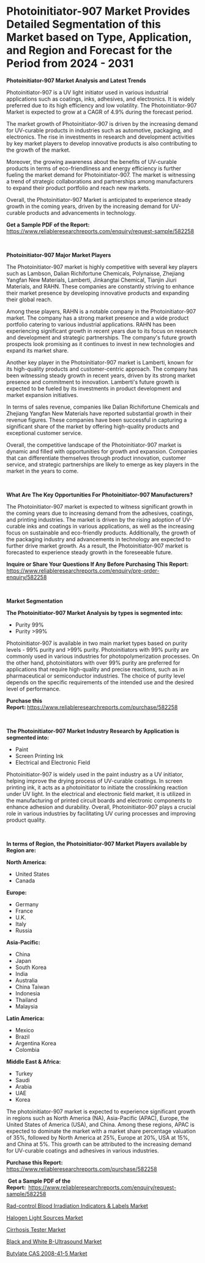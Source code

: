 <p><h1>Photoinitiator-907 Market Provides Detailed Segmentation of this Market based on Type, Application, and Region and Forecast for the Period from 2024 - 2031</h1></p><p><strong>Photoinitiator-907 Market Analysis and Latest Trends</strong></p>
<p><p>Photoinitiator-907 is a UV light initiator used in various industrial applications such as coatings, inks, adhesives, and electronics. It is widely preferred due to its high efficiency and low volatility. The Photoinitiator-907 Market is expected to grow at a CAGR of 4.9% during the forecast period. </p><p>The market growth of Photoinitiator-907 is driven by the increasing demand for UV-curable products in industries such as automotive, packaging, and electronics. The rise in investments in research and development activities by key market players to develop innovative products is also contributing to the growth of the market. </p><p>Moreover, the growing awareness about the benefits of UV-curable products in terms of eco-friendliness and energy efficiency is further fueling the market demand for Photoinitiator-907. The market is witnessing a trend of strategic collaborations and partnerships among manufacturers to expand their product portfolio and reach new markets.</p><p>Overall, the Photoinitiator-907 Market is anticipated to experience steady growth in the coming years, driven by the increasing demand for UV-curable products and advancements in technology.</p></p>
<p><strong>Get a Sample PDF of the Report:&nbsp;</strong> <a href="https://www.reliableresearchreports.com/enquiry/request-sample/582258">https://www.reliableresearchreports.com/enquiry/request-sample/582258</a></p>
<p>&nbsp;</p>
<p><strong>Photoinitiator-907 Major Market Players</strong></p>
<p><p>The Photoinitiator-907 market is highly competitive with several key players such as Lambson, Dalian Richifortune Chemicals, Polynaisse, Zhejiang Yangfan New Materials, Lamberti, Jinkangtai Chemical, Tianjin Jiuri Materials, and RAHN. These companies are constantly striving to enhance their market presence by developing innovative products and expanding their global reach. </p><p>Among these players, RAHN is a notable company in the Photoinitiator-907 market. The company has a strong market presence and a wide product portfolio catering to various industrial applications. RAHN has been experiencing significant growth in recent years due to its focus on research and development and strategic partnerships. The company's future growth prospects look promising as it continues to invest in new technologies and expand its market share.</p><p>Another key player in the Photoinitiator-907 market is Lamberti, known for its high-quality products and customer-centric approach. The company has been witnessing steady growth in recent years, driven by its strong market presence and commitment to innovation. Lamberti's future growth is expected to be fueled by its investments in product development and market expansion initiatives.</p><p>In terms of sales revenue, companies like Dalian Richifortune Chemicals and Zhejiang Yangfan New Materials have reported substantial growth in their revenue figures. These companies have been successful in capturing a significant share of the market by offering high-quality products and exceptional customer service.</p><p>Overall, the competitive landscape of the Photoinitiator-907 market is dynamic and filled with opportunities for growth and expansion. Companies that can differentiate themselves through product innovation, customer service, and strategic partnerships are likely to emerge as key players in the market in the years to come.</p></p>
<p>&nbsp;</p>
<p><strong>What Are The Key Opportunities For Photoinitiator-907 Manufacturers?</strong></p>
<p><p>The Photoinitiator-907 market is expected to witness significant growth in the coming years due to increasing demand from the adhesives, coatings, and printing industries. The market is driven by the rising adoption of UV-curable inks and coatings in various applications, as well as the increasing focus on sustainable and eco-friendly products. Additionally, the growth of the packaging industry and advancements in technology are expected to further drive market growth. As a result, the Photoinitiator-907 market is forecasted to experience steady growth in the foreseeable future.</p></p>
<p><strong>Inquire or Share Your Questions If Any Before Purchasing This Report:</strong> <a href="https://www.reliableresearchreports.com/enquiry/pre-order-enquiry/582258">https://www.reliableresearchreports.com/enquiry/pre-order-enquiry/582258</a></p>
<p>&nbsp;</p>
<p><strong>Market Segmentation</strong></p>
<p><strong>The Photoinitiator-907 Market Analysis by types is segmented into:</strong></p>
<p><ul><li>Purity 99%</li><li>Purity >99%</li></ul></p>
<p><p>Photoinitiator-907 is available in two main market types based on purity levels - 99% purity and >99% purity. Photoinitiators with 99% purity are commonly used in various industries for photopolymerization processes. On the other hand, photoinitiators with over 99% purity are preferred for applications that require high-quality and precise reactions, such as in pharmaceutical or semiconductor industries. The choice of purity level depends on the specific requirements of the intended use and the desired level of performance.</p></p>
<p><strong>Purchase this Report:&nbsp;</strong><a href="https://www.reliableresearchreports.com/purchase/582258">https://www.reliableresearchreports.com/purchase/582258</a></p>
<p>&nbsp;</p>
<p><strong>The Photoinitiator-907 Market Industry Research by Application is segmented into:</strong></p>
<p><ul><li>Paint</li><li>Screen Printing Ink</li><li>Electrical and Electronic Field</li></ul></p>
<p><p>Photoinitiator-907 is widely used in the paint industry as a UV initiator, helping improve the drying process of UV-curable coatings. In screen printing ink, it acts as a photoinitiator to initiate the crosslinking reaction under UV light. In the electrical and electronic field market, it is utilized in the manufacturing of printed circuit boards and electronic components to enhance adhesion and durability. Overall, Photoinitiator-907 plays a crucial role in various industries by facilitating UV curing processes and improving product quality.</p></p>
<p>&nbsp;</p>
<p><strong>In terms of Region, the Photoinitiator-907 Market Players available by Region are:</strong></p>
<p>
    <p> <strong> North America: </strong>
        <ul>
            <li>United States</li>
            <li>Canada</li>
        </ul>
        </p> 
    <p> <strong> Europe: </strong>
        <ul>
            <li>Germany</li>
            <li>France</li>
            <li>U.K.</li>
            <li>Italy</li>
            <li>Russia</li>
        </ul>
        </p> 
    <p> <strong> Asia-Pacific: </strong>
        <ul>
            <li>China</li>
            <li>Japan</li>
            <li>South Korea</li>
            <li>India</li>
            <li>Australia</li>
            <li>China Taiwan</li>
            <li>Indonesia</li>
            <li>Thailand</li>
            <li>Malaysia</li>
        </ul>
        </p> 
    <p> <strong> Latin America: </strong>
        <ul>
            <li>Mexico</li>
            <li>Brazil</li>
            <li>Argentina Korea</li>
            <li>Colombia</li>
        </ul>
        </p> 
    <p> <strong> Middle East & Africa: </strong>
        <ul>
            <li>Turkey</li>
            <li>Saudi</li>
            <li>Arabia</li>
            <li>UAE</li>
            <li>Korea</li>
        </ul>
    </p>
    </p>
<p><p>The photoinitiator-907 market is expected to experience significant growth in regions such as North America (NA), Asia-Pacific (APAC), Europe, the United States of America (USA), and China. Among these regions, APAC is expected to dominate the market with a market share percentage valuation of 35%, followed by North America at 25%, Europe at 20%, USA at 15%, and China at 5%. This growth can be attributed to the increasing demand for UV-curable coatings and adhesives in various industries.</p></p>
<p><strong>Purchase this Report: </strong><a href="https://www.reliableresearchreports.com/purchase/582258">https://www.reliableresearchreports.com/purchase/582258</a></p>
<p>&nbsp;<strong>Get a Sample PDF of the Report:&nbsp;&nbsp;</strong><a href="https://www.reliableresearchreports.com/enquiry/request-sample/582258">https://www.reliableresearchreports.com/enquiry/request-sample/582258</a></p>
<p><strong></strong></p>
<p><p><a href="https://medium.com/@craigholmes62/rad-control-blood-irradiation-indicators-amp-labels-market-insight-market-trends-growth-3fce12893a5f">Rad-control Blood Irradiation Indicators & Labels Market</a></p><p><a href="https://github.com/gdfhhhj/Market-Research-Report-List-3/blob/main/halogen-light-sources-market.md">Halogen Light Sources Market</a></p><p><a href="https://medium.com/@craigholmes62/cirrhosis-tester-market-size-reveals-the-best-marketing-channels-in-global-industry-50f05703733a">Cirrhosis Tester Market</a></p><p><a href="https://medium.com/@craigholmes62/black-and-white-b-ultrasound-market-insight-market-trends-growth-forecasted-from-2024-to-2031-3966bc0657a6">Black and White B-Ultrasound Market</a></p><p><a href="https://github.com/RichRobinson5/Market-Research-Report-List-3/blob/main/butylate-cas-2008-41-5-market.md">Butylate CAS 2008-41-5 Market</a></p></p>